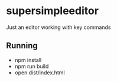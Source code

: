 # supersimpleeditor
Just an editor working with key commands


## Running
- npm install
- npm run build
- open dist/index.html
